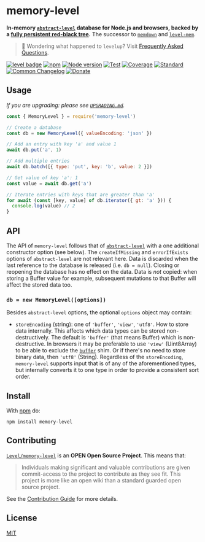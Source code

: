 # memory-level

**In-memory [`abstract-level`][abstract-level] database for Node.js and browsers, backed by a [fully persistent red-black tree](https://www.npmjs.com/package/functional-red-black-tree).** The successor to [`memdown`](https://github.com/Level/memdown) and [`level-mem`](https://github.com/Level/mem).

> :pushpin: Wondering what happened to `levelup`? Visit [Frequently Asked Questions](https://github.com/Level/community#faq).

[![level badge][level-badge]](https://github.com/Level/awesome)
[![npm](https://img.shields.io/npm/v/memory-level.svg)](https://www.npmjs.com/package/memory-level)
[![Node version](https://img.shields.io/node/v/memory-level.svg)](https://www.npmjs.com/package/memory-level)
[![Test](https://img.shields.io/github/actions/workflow/status/Level/memory-level/test.yml?branch=main\&label=test)](https://github.com/Level/memory-level/actions/workflows/test.yml)
[![Coverage](https://img.shields.io/codecov/c/github/Level/memory-level?label=&logo=codecov&logoColor=fff)](https://codecov.io/gh/Level/memory-level)
[![Standard](https://img.shields.io/badge/standard-informational?logo=javascript&logoColor=fff)](https://standardjs.com)
[![Common Changelog](https://common-changelog.org/badge.svg)](https://common-changelog.org)
[![Donate](https://img.shields.io/badge/donate-orange?logo=open-collective&logoColor=fff)](https://opencollective.com/level)

## Usage

_If you are upgrading: please see [`UPGRADING.md`](./UPGRADING.md)._

```js
const { MemoryLevel } = require('memory-level')

// Create a database
const db = new MemoryLevel({ valueEncoding: 'json' })

// Add an entry with key 'a' and value 1
await db.put('a', 1)

// Add multiple entries
await db.batch([{ type: 'put', key: 'b', value: 2 }])

// Get value of key 'a': 1
const value = await db.get('a')

// Iterate entries with keys that are greater than 'a'
for await (const [key, value] of db.iterator({ gt: 'a' })) {
  console.log(value) // 2
}
```

## API

The API of `memory-level` follows that of [`abstract-level`](https://github.com/Level/abstract-level) with a one additional constructor option (see below). The `createIfMissing` and `errorIfExists` options of `abstract-level` are not relevant here. Data is discarded when the last reference to the database is released (i.e. `db = null`). Closing or reopening the database has no effect on the data. Data is _not_ copied: when storing a Buffer value for example, subsequent mutations to that Buffer will affect the stored data too.

### `db = new MemoryLevel([options])`

Besides `abstract-level` options, the optional `options` object may contain:

- `storeEncoding` (string): one of `'buffer'`, `'view'`, `'utf8'`. How to store data internally. This affects which data types can be stored non-destructively. The default is `'buffer'` (that means Buffer) which is non-destructive. In browsers it may be preferable to use `'view'` (Uint8Array) to be able to exclude the [`buffer`](https://github.com/feross/buffer) shim. Or if there's no need to store binary data, then `'utf8'` (String). Regardless of the `storeEncoding`, `memory-level` supports input that is of any of the aforementioned types, but internally converts it to one type in order to provide a consistent sort order.

## Install

With [npm](https://npmjs.org) do:

```
npm install memory-level
```

## Contributing

[`Level/memory-level`](https://github.com/Level/memory-level) is an **OPEN Open Source Project**. This means that:

> Individuals making significant and valuable contributions are given commit-access to the project to contribute as they see fit. This project is more like an open wiki than a standard guarded open source project.

See the [Contribution Guide](https://github.com/Level/community/blob/master/CONTRIBUTING.md) for more details.

## License

[MIT](LICENSE)

[abstract-level]: https://github.com/Level/abstract-level

[level-badge]: https://leveljs.org/img/badge.svg
